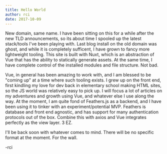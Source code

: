 ```yaml
---
title: Hello World
author: rci
date: 2017-10-09
---
```


New domain, same name. I have been sitting on this for a while after the new TLD announcements, so its about time I spooled up the latest stack/tools I've been playing with. Last blog install on the old domain was ghost, and while it is completely sufficent, I have grown to fancy more lightweight tooling. This site is built with Nuxt, which is an abstraction of Vue that has the ability to statically generate assets. At the same time, I have complete control of the installed modules and file structure. Not bad.

Vue, in general has been amazing to work with, and I am blessed to be "coming up" at a time where such tooling exists. I grew up on the front end, first kindling my love for dev back in elementary school making HTML sites, so the JS world was relatively easy to pick up. I will focus a lot of articles on my adventures and growth using Vue, and whatever else I use along the way. At the moment, I am quite fond of Feathers.js as a backend, and I have been using it to tinker with an experiment/potential MVP. Feathers is database and front end agnostic, and has support for many authentication protocols out of the box. Combine this with axios and Vue integrates perfectly as the view layer. 3 EZ.

I'll be back soon with whatever comes to mind. There will be no specific format at the moment. For the wall.

-rci